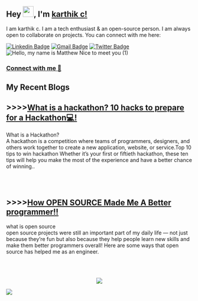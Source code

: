 
## Hey <img src="https://github.com/TheDudeThatCode/TheDudeThatCode/blob/master/Assets/Hi.gif" width="29">, I'm [karthik c!](https://karthikc07.wixsite.com/portfolio) 
I am karthik c. I am a tech enthusiast & an open-source person. I am always open to collaborate on projects. You can connect with me here:


[![Linkedin Badge](https://img.shields.io/badge/-karthikc0711-blue?style=flat-square&logo=Linkedin&logoColor=white&link=https://www.linkedin.com/in/karthik-c-5120781aa/)](https://www.linkedin.com/in/karthik-c-5120781aa/)
[![Gmail Badge](https://img.shields.io/badge/-karthikc0711@gmail.com-c14438?style=flat-square&logo=Gmail&logoColor=white&link=mailto:karthikco711@gmail.com)](mailto:karthikc0711@gmail.com)
[![Twitter Badge](https://img.shields.io/badge/-karthikc0711-blue?style=flat-square&logo=Twitter&logoColor=white&link=https://twitter.com/Karthikc0711)](https://twitter.com/karthikc0711)
![Hello, my name is Matthew  Nice to meet you  (1)](https://user-images.githubusercontent.com/76835216/189540849-db82c6bf-1f99-40ca-bb8d-79027ecfe11c.jpg)


### [Connect with me 💬](https://karthikc07.wixsite.com/portfolio)

## My Recent Blogs
## >>>>[What is a hackathon? 10 hacks to prepare for a Hackathon💻!](https://medium.com/@karthikc0711/introduction-d654502b3944)
What is a Hackathon?<br>
A hackathon is a competition where teams of programmers, designers, and others work together to create a new application, website, or service.Top 10 tips to win hackathon
Whether it’s your first or fiftieth hackathon, these ten tips will help you make the most of the experience and have a better chance of winning.. </p>
<br>
<br>

## >>>>[How OPEN SOURCE Made Me A Better programmer!!](https://medium.com/@karthikc0711/how-open-source-made-me-a-better-programmer-4bbfe28a75b3)
what is open source <br>
open source projects were still an important part of my daily life — not just because they’re fun but also because they help people learn new skills and make them better programmers overall! Here are some ways that open source has helped me as an engineer. </p>
<br>
<br>
<p align="center">
  <img src="https://readme-typing-svg.herokuapp.com?color=%2336BCF7&lines=THANKS+FOR+YOUR+VISIT!!!"
</p>
	
![](https://user-images.githubusercontent.com/73097560/115834477-dbab4500-a447-11eb-908a-139a6edaec5c.gif)
